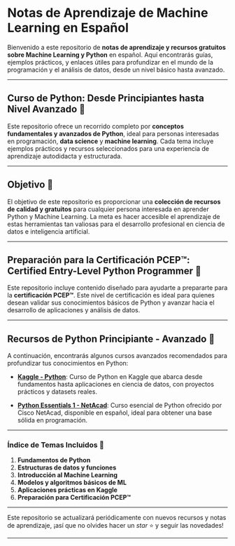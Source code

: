 # **Notas de Aprendizaje de Machine Learning en Español** 

Bienvenido a este repositorio de **notas de aprendizaje y recursos gratuitos sobre Machine Learning y Python** en español. Aquí encontrarás guías, ejemplos prácticos, y enlaces útiles para profundizar en el mundo de la programación y el análisis de datos, desde un nivel básico hasta avanzado.

---

## **Curso de Python: Desde Principiantes hasta Nivel Avanzado** 📘
Este repositorio ofrece un recorrido completo por **conceptos fundamentales y avanzados de Python**, ideal para personas interesadas en programación, **data science** y **machine learning**. Cada tema incluye ejemplos prácticos y recursos seleccionados para una experiencia de aprendizaje autodidacta y estructurada.

---

## **Objetivo** 🎯

El objetivo de este repositorio es proporcionar una **colección de recursos de calidad y gratuitos** para cualquier persona interesada en aprender Python y Machine Learning. La meta es hacer accesible el aprendizaje de estas herramientas tan valiosas para el desarrollo profesional en ciencia de datos e inteligencia artificial.

---

## **Preparación para la Certificación PCEP™: Certified Entry-Level Python Programmer** 🏅

Este repositorio incluye contenido diseñado para ayudarte a prepararte para la **certificación PCEP™**. Este nivel de certificación es ideal para quienes desean validar sus conocimientos básicos de Python y avanzar hacia el desarrollo de aplicaciones y análisis de datos.

---

## **Recursos de Python Principiante -  Avanzado** 🐍

A continuación, encontrarás algunos cursos avanzados recomendados para profundizar tus conocimientos en Python:

- **[Kaggle - Python](https://www.kaggle.com/learn/python)**: Curso de Python en Kaggle que abarca desde fundamentos hasta aplicaciones en ciencia de datos, con proyectos prácticos y datasets reales.
  
- **[Python Essentials 1 - NetAcad](https://www.netacad.com/es/courses/python-essentials-1?courseLang=es-XL)**: Curso esencial de Python ofrecido por Cisco NetAcad, disponible en español, ideal para obtener una base sólida en programación.

---

### **Índice de Temas Incluidos** 📑

1. **Fundamentos de Python**
2. **Estructuras de datos y funciones**
3. **Introducción al Machine Learning**
4. **Modelos y algoritmos básicos de ML**
5. **Aplicaciones prácticas en Kaggle**
6. **Preparación para Certificación PCEP™**

---

Este repositorio se actualizará periódicamente con nuevos recursos y notas de aprendizaje, ¡así que no olvides hacer un *star* ⭐ y seguir las novedades!

---
